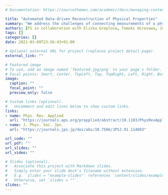 ```yaml
---
# Documentation: https://sourcethemes.com/academic/docs/managing-content/

title: "Automated Data-driven Reconstruction of Physical Properties"
summary: "We address the challenges of connecting measurements of a physical system to an underlying theoretical description."
authors: [FS in collaboration with Eliska Greplova, Tomoki Hirosawa, Jozef Bucko, František Herman, Rebekka Garreis, Chuyao Tong, Annika Kurzmann, Thomas Ihn, Hideaki Maebashi, Hiroyasu Matsuura, and Masao Ogata]
tags: []
categories: []
date: 2021-03-09T23:56:43+01:00

# Optional external URL for project (replaces project detail page).
external_link: ""

# Featured image
# To use, add an image named `featured.jpg/png` to your page's folder.
# Focal points: Smart, Center, TopLeft, Top, TopRight, Left, Right, BottomLeft, Bottom, BottomRight.
image:
  caption: ""
  focal_point: ""
  preview_only: false

# Custom links (optional).
#   Uncomment and edit lines below to show custom links.
links:
- name: Phys. Rev. Applied
  url: "https://journals.aps.org/prapplied/abstract/10.1103/PhysRevApplied.19.024015"
- name: J. Phys. Soc. Jpn.
  url: "https://journals.jps.jp/doi/abs/10.7566/JPSJ.91.114603"

url_code: ""
url_pdf: ""
url_slides: ""
url_video: ""

# Slides (optional).
#   Associate this project with Markdown slides.
#   Simply enter your slide deck's filename without extension.
#   E.g. `slides = "example-slides"` references `content/slides/example-slides.md`.
#   Otherwise, set `slides = ""`.
slides: ""
---
```

